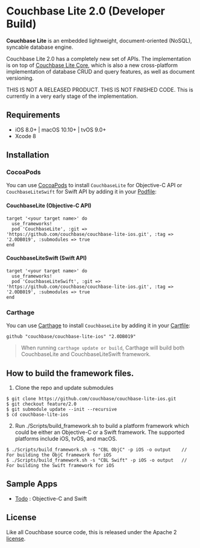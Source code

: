 
# Couchbase Lite 2.0 (Developer Build)

**Couchbase Lite** is an embedded lightweight, document-oriented (NoSQL), syncable database engine.

Couchbase Lite 2.0 has a completely new set of APIs. The implementation is on top of [Couchbase Lite Core](https://github.com/couchbase/couchbase-lite-core), which is also a new cross-platform implementation of database CRUD and query features, as well as document versioning.

THIS IS NOT A RELEASED PRODUCT. THIS IS NOT FINISHED CODE. This is currently in a very early stage of the implementation.


## Requirements
- iOS 8.0+ | macOS 10.10+ | tvOS 9.0+
- Xcode 8


## Installation

### CocoaPods

You can use [CocoaPods](https://cocoapods.org/) to install `CouchbaseLite` for Objective-C API or `CouchbaseLiteSwift` for Swift API by adding it in your [Podfile](https://guides.cocoapods.org/using/the-podfile.html):

#### CouchbaseLite (Objective-C API)
```
target '<your target name>' do
  use_frameworks!
  pod 'CouchbaseLite', :git => 'https://github.com/couchbase/couchbase-lite-ios.git', :tag => '2.0DB019', :submodules => true
end
```

#### CouchbaseLiteSwift (Swift API)
```
target '<your target name>' do
  use_frameworks!
  pod 'CouchbaseLiteSwift', :git => 'https://github.com/couchbase/couchbase-lite-ios.git', :tag => '2.0DB019', :submodules => true
end
```

### Carthage

You can use [Carthage](https://github.com/Carthage/Carthage) to install `CouchbaseLite` by adding it in your [Cartfile](https://github.com/Carthage/Carthage/blob/master/Documentation/Artifacts.md#cartfile):

```
github "couchbase/couchbase-lite-ios" "2.0DB019"
```

> When running `carthage update or build`, Carthage will build both CouchbaseLite and CouchbaseLiteSwift framework.

## How to build the framework files.

1. Clone the repo and update submodules

```
$ git clone https://github.com/couchbase/couchbase-lite-ios.git
$ git checkout feature/2.0
$ git submodule update --init --recursive
$ cd couchbase-lite-ios
```

2. Run ./Scripts/build_framework.sh to build a platform framework which could be either an Objective-C or a Swift framework. The supported platforms include iOS, tvOS, and macOS.

```
$ ./Scripts/build_framework.sh -s "CBL ObjC" -p iOS -o output    // For building the ObjC framework for iOS
$ ./Scripts/build_framework.sh -s "CBL Swift" -p iOS -o output   // For building the Swift framework for iOS
```

## Sample Apps

- [Todo](https://github.com/couchbaselabs/mobile-training-todo/tree/feature/2.0) : Objective-C and Swift


## License

Like all Couchbase source code, this is released under the Apache 2 [license](LICENSE).
